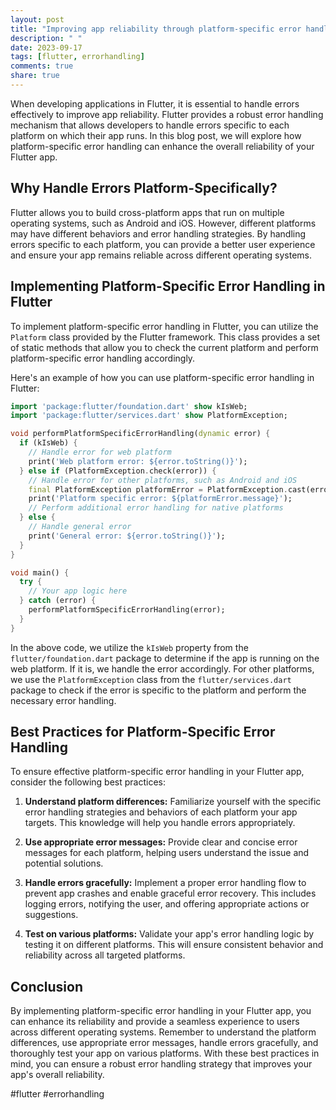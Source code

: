 ```yaml
---
layout: post
title: "Improving app reliability through platform-specific error handling in Flutter."
description: " "
date: 2023-09-17
tags: [flutter, errorhandling]
comments: true
share: true
---
```


When developing applications in Flutter, it is essential to handle errors effectively to improve app reliability. Flutter provides a robust error handling mechanism that allows developers to handle errors specific to each platform on which their app runs. In this blog post, we will explore how platform-specific error handling can enhance the overall reliability of your Flutter app.

## Why Handle Errors Platform-Specifically?

Flutter allows you to build cross-platform apps that run on multiple operating systems, such as Android and iOS. However, different platforms may have different behaviors and error handling strategies. By handling errors specific to each platform, you can provide a better user experience and ensure your app remains reliable across different operating systems.

## Implementing Platform-Specific Error Handling in Flutter

To implement platform-specific error handling in Flutter, you can utilize the `Platform` class provided by the Flutter framework. This class provides a set of static methods that allow you to check the current platform and perform platform-specific error handling accordingly.

Here's an example of how you can use platform-specific error handling in Flutter:

```dart
import 'package:flutter/foundation.dart' show kIsWeb;
import 'package:flutter/services.dart' show PlatformException;

void performPlatformSpecificErrorHandling(dynamic error) {
  if (kIsWeb) {
    // Handle error for web platform
    print('Web platform error: ${error.toString()}');
  } else if (PlatformException.check(error)) {
    // Handle error for other platforms, such as Android and iOS
    final PlatformException platformError = PlatformException.cast(error);
    print('Platform specific error: ${platformError.message}');
    // Perform additional error handling for native platforms
  } else {
    // Handle general error
    print('General error: ${error.toString()}');
  }
}

void main() {
  try {
    // Your app logic here
  } catch (error) {
    performPlatformSpecificErrorHandling(error);
  }
}
```

In the above code, we utilize the `kIsWeb` property from the `flutter/foundation.dart` package to determine if the app is running on the web platform. If it is, we handle the error accordingly. For other platforms, we use the `PlatformException` class from the `flutter/services.dart` package to check if the error is specific to the platform and perform the necessary error handling.

## Best Practices for Platform-Specific Error Handling

To ensure effective platform-specific error handling in your Flutter app, consider the following best practices:

1. **Understand platform differences:** Familiarize yourself with the specific error handling strategies and behaviors of each platform your app targets. This knowledge will help you handle errors appropriately.

2. **Use appropriate error messages:** Provide clear and concise error messages for each platform, helping users understand the issue and potential solutions.

3. **Handle errors gracefully:** Implement a proper error handling flow to prevent app crashes and enable graceful error recovery. This includes logging errors, notifying the user, and offering appropriate actions or suggestions.

4. **Test on various platforms:** Validate your app's error handling logic by testing it on different platforms. This will ensure consistent behavior and reliability across all targeted platforms.

## Conclusion

By implementing platform-specific error handling in your Flutter app, you can enhance its reliability and provide a seamless experience to users across different operating systems. Remember to understand the platform differences, use appropriate error messages, handle errors gracefully, and thoroughly test your app on various platforms. With these best practices in mind, you can ensure a robust error handling strategy that improves your app's overall reliability.

#flutter #errorhandling